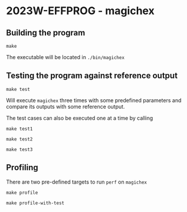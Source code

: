 # 2023W-EFFPROG - magichex


## Building the program
```
make
```

The executable will be located in `./bin/magichex`

## Testing the program against reference output

```
make test
```

Will execute `magichex` three times with some predefined parameters and compare its
outputs with some reference output. 

The test cases can also be executed one at a time by calling

```
make test1
```
```
make test2
```
```
make test3
```

## Profiling

There are two pre-defined targets to run `perf` on `magichex`

```
make profile
```

```
make profile-with-test
```